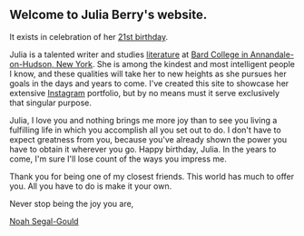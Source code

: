 ## Welcome to Julia Berry's website.
It exists in celebration of her [21st birthday](http://www.wolframalpha.com/input/?i=January+12th,+1996).

Julia is a talented writer and studies [literature](http://literature.bard.edu/) at [Bard College in Annandale-on-Hudson, New York](http://www.bard.edu/). She is among the kindest and most intelligent people I know, and these qualities will take her to new heights as she pursues her goals in the days and years to come. I've created this site to showcase her extensive [Instagram](https://www.instagram.com/juliaeberry/) portfolio, but by no means must it serve exclusively that singular purpose. 

Julia, I love you and nothing brings me more joy than to see you living a fulfilling life in which you accomplish all you set out to do. I don't have to expect greatness from you, because you've already shown the power you have to obtain it wherever you go. Happy birthday, Julia. In the years to come, I'm sure I'll lose count of the ways you impress me.

Thank you for being one of my closest friends. This world has much to offer you. All you have to do is make it your own.

Never stop being the joy you are,

[Noah Segal-Gould](http://segal-gould.com/)
